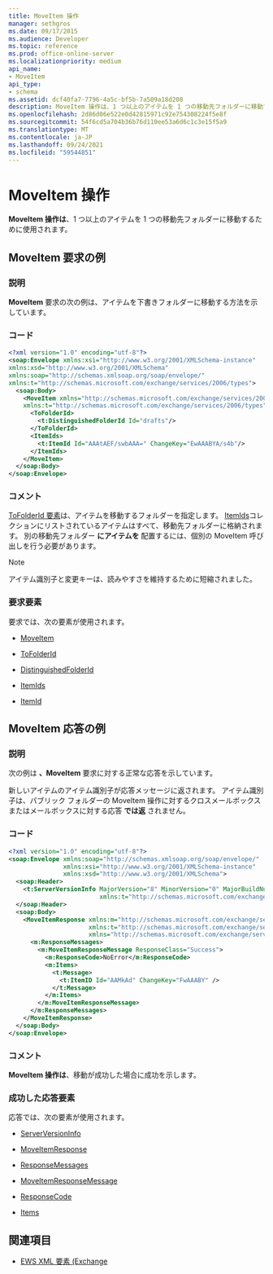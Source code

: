 ```yaml
---
title: MoveItem 操作
manager: sethgros
ms.date: 09/17/2015
ms.audience: Developer
ms.topic: reference
ms.prod: office-online-server
ms.localizationpriority: medium
api_name:
- MoveItem
api_type:
- schema
ms.assetid: dcf40fa7-7796-4a5c-bf5b-7a509a18d208
description: MoveItem 操作は、1 つ以上のアイテムを 1 つの移動先フォルダーに移動するために使用されます。
ms.openlocfilehash: 2d86d06e522e0d42815971c92e754308224f5e8f
ms.sourcegitcommit: 54f6cd5a704b36b76d110ee53a6d6c1c3e15f5a9
ms.translationtype: MT
ms.contentlocale: ja-JP
ms.lasthandoff: 09/24/2021
ms.locfileid: "59544851"
---
```

# <a name="moveitem-operation"></a>MoveItem 操作

**MoveItem 操作は**、1 つ以上のアイテムを 1 つの移動先フォルダーに移動するために使用されます。 
  
## <a name="moveitem-request-example"></a>MoveItem 要求の例

### <a name="description"></a>説明

**MoveItem** 要求の次の例は、アイテムを下書きフォルダーに移動する方法を示しています。 
  
### <a name="code"></a>コード

```XML
<?xml version="1.0" encoding="utf-8"?>
<soap:Envelope xmlns:xsi="http://www.w3.org/2001/XMLSchema-instance"
xmlns:xsd="http://www.w3.org/2001/XMLSchema"
xmlns:soap="http://schemas.xmlsoap.org/soap/envelope/"
xmlns:t="http://schemas.microsoft.com/exchange/services/2006/types">
  <soap:Body>
    <MoveItem xmlns="http://schemas.microsoft.com/exchange/services/2006/messages"
    xmlns:t="http://schemas.microsoft.com/exchange/services/2006/types">
      <ToFolderId>
        <t:DistinguishedFolderId Id="drafts"/>
      </ToFolderId>
      <ItemIds>
        <t:ItemId Id="AAAtAEF/swbAAA=" ChangeKey="EwAAABYA/s4b"/>
      </ItemIds>
    </MoveItem>
  </soap:Body>
</soap:Envelope>
```

### <a name="comments"></a>コメント

[ToFolderId 要素](tofolderid.md)は、アイテムを移動するフォルダーを指定します。 [ItemIds](itemids.md)コレクションにリストされているアイテムはすべて、移動先フォルダーに格納されます。 別の移動先フォルダー **にアイテムを** 配置するには、個別の MoveItem 呼び出しを行う必要があります。 
  
> [!NOTE]
> アイテム識別子と変更キーは、読みやすさを維持するために短縮されました。 
  
### <a name="request-elements"></a>要求要素

要求では、次の要素が使用されます。
  
- [MoveItem](moveitem.md)
    
- [ToFolderId](tofolderid.md)
    
- [DistinguishedFolderId](distinguishedfolderid.md)
    
- [ItemIds](itemids.md)
    
- [ItemId](itemid.md)
    
## <a name="moveitem-response-example"></a>MoveItem 応答の例

### <a name="description"></a>説明

次の例は **、MoveItem** 要求に対する正常な応答を示しています。 
  
新しいアイテムのアイテム識別子が応答メッセージに返されます。 アイテム識別子は、パブリック フォルダーの MoveItem 操作に対するクロスメールボックスまたはメールボックスに対する応答 **では返** されません。 
  
### <a name="code"></a>コード

```XML
<?xml version="1.0" encoding="utf-8"?>
<soap:Envelope xmlns:soap="http://schemas.xmlsoap.org/soap/envelope/" 
               xmlns:xsi="http://www.w3.org/2001/XMLSchema-instance" 
               xmlns:xsd="http://www.w3.org/2001/XMLSchema">
  <soap:Header>
    <t:ServerVersionInfo MajorVersion="8" MinorVersion="0" MajorBuildNumber="662" MinorBuildNumber="0" 
                         xmlns:t="http://schemas.microsoft.com/exchange/services/2006/types"/>
  </soap:Header>
  <soap:Body>
    <MoveItemResponse xmlns:m="http://schemas.microsoft.com/exchange/services/2006/messages" 
                      xmlns:t="http://schemas.microsoft.com/exchange/services/2006/types" 
                      xmlns="http://schemas.microsoft.com/exchange/services/2006/messages">
      <m:ResponseMessages>
        <m:MoveItemResponseMessage ResponseClass="Success">
          <m:ResponseCode>NoError</m:ResponseCode>
          <m:Items>
            <t:Message>
              <t:ItemID Id="AAMkAd" ChangeKey="FwAAABY" />
            </t:Message>
          </m:Items>
        </m:MoveItemResponseMessage>
      </m:ResponseMessages>
    </MoveItemResponse>
  </soap:Body>
</soap:Envelope>
```

### <a name="comments"></a>コメント

**MoveItem 操作は**、移動が成功した場合に成功を示します。 
  
### <a name="successful-response-elements"></a>成功した応答要素

応答では、次の要素が使用されます。
  
- [ServerVersionInfo](serverversioninfo.md)
    
- [MoveItemResponse](moveitemresponse.md)
    
- [ResponseMessages](responsemessages.md)
    
- [MoveItemResponseMessage](moveitemresponsemessage.md)
    
- [ResponseCode](responsecode.md)
    
- [Items](items.md)
    
## <a name="see-also"></a>関連項目



- [EWS XML 要素 (Exchange](ews-xml-elements-in-exchange.md)

